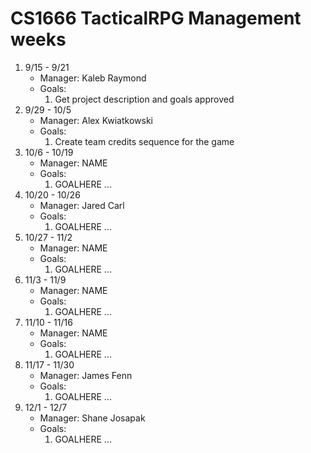 # CS1666 TacticalRPG Management weeks

1. 9/15 - 9/21
	* Manager: Kaleb Raymond
	* Goals:
		1. Get project description and goals approved
1. 9/29 - 10/5
	* Manager: Alex Kwiatkowski
	* Goals:
		1. Create team credits sequence for the game
1. 10/6 - 10/19
	* Manager: NAME
	* Goals:
		1. GOALHERE
		...
1. 10/20 - 10/26
	* Manager: Jared Carl
	* Goals:
		1. GOALHERE
		...
1. 10/27 - 11/2
	* Manager: NAME
	* Goals:
		1. GOALHERE
		...
1. 11/3 - 11/9
	* Manager: NAME
	* Goals:
		1. GOALHERE
		...
1. 11/10 - 11/16
	* Manager: NAME
	* Goals:
		1. GOALHERE
		...
1. 11/17 - 11/30
	* Manager: James Fenn
	* Goals:
		1. GOALHERE
		...
1. 12/1 - 12/7
	* Manager: Shane Josapak
	* Goals:
		1. GOALHERE
		...


